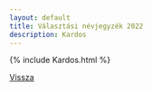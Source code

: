 ```yaml
---
layout: default
title: Választási névjegyzék 2022
description: Kardos
---
```


{% include Kardos.html %}

[Vissza](./)